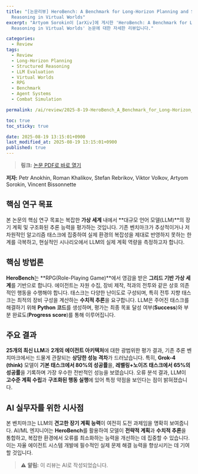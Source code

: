 ```yaml
---
title: "[논문리뷰] HeroBench: A Benchmark for Long-Horizon Planning and Structured
  Reasoning in Virtual Worlds"
excerpt: "Artyom Sorokin이 [arXiv]에 게시한 'HeroBench: A Benchmark for Long-Horizon Planning and Structured
  Reasoning in Virtual Worlds' 논문에 대한 자세한 리뷰입니다."

categories:
  - Review
tags:
  - Review
  - Long-Horizon Planning
  - Structured Reasoning
  - LLM Evaluation
  - Virtual Worlds
  - RPG
  - Benchmark
  - Agent Systems
  - Combat Simulation

permalink: /ai/review/2025-8-19-HeroBench_A_Benchmark_for_Long-Horizon_Planning_and_Structured_Reasoning_in_Virtual_Worlds/

toc: true
toc_sticky: true

date: 2025-08-19 13:15:01+0900
last_modified_at: 2025-08-19 13:15:01+0900
published: true
---
```

> **링크:** [논문 PDF로 바로 열기](https://arxiv.org/abs/2508.12782)

**저자:** Petr Anokhin, Roman Khalikov, Stefan Rebrikov, Viktor Volkov, Artyom Sorokin, Vincent Bissonnette



## 핵심 연구 목표
본 논문의 핵심 연구 목표는 복잡한 **가상 세계** 내에서 **대규모 언어 모델(LLM)**의 장기 계획 및 구조화된 추론 능력을 평가하는 것입니다. 기존 벤치마크가 추상적이거나 저차원적인 알고리즘 태스크에 집중하여 실제 환경의 복잡성을 제대로 반영하지 못하는 한계를 극복하고, 현실적인 시나리오에서 LLM의 실제 계획 역량을 측정하고자 합니다.

## 핵심 방법론
**HeroBench**는 **RPG(Role-Playing Game)**에서 영감을 받은 **그리드 기반 가상 세계**를 기반으로 합니다. 에이전트는 자원 수집, 장비 제작, 적과의 전투와 같은 상호 의존적인 행동을 수행해야 합니다. 태스크는 다양한 난이도로 구성되며, 특히 전투 지향 태스크는 최적의 장비 구성을 계산하는 **수치적 추론**을 요구합니다. LLM은 주어진 태스크를 해결하기 위해 **Python 코드**를 생성하며, 평가는 최종 목표 달성 여부(**Success**)와 부분 완료도(**Progress score**)를 통해 이루어집니다.

## 주요 결과
**25개의 최신 LLM**과 **2개의 에이전트 아키텍처**에 대한 광범위한 평가 결과, 기존 추론 벤치마크에서는 드물게 관찰되는 **상당한 성능 격차**가 드러났습니다. 특히, **Grok-4 (think)** 모델이 **기본 태스크에서 80%의 성공률**을, **레벨링+노이즈 태스크에서 65%의 성공률**을 기록하며 가장 우수한 전반적인 성능을 보였습니다. 오류 분석 결과, LLM이 **고수준 계획 수립**과 **구조화된 행동 실행**에 있어 특정 약점을 보인다는 점이 밝혀졌습니다.

## AI 실무자를 위한 시사점
본 벤치마크는 LLM의 **견고한 장기 계획 능력**이 여전히 도전 과제임을 명확히 보여줍니다. AI/ML 엔지니어는 **HeroBench**를 활용하여 모델이 **전략적 계획**과 **수치적 추론**을 통합하고, 복잡한 환경에서 오류를 최소화하는 능력을 개선하는 데 집중할 수 있습니다. 이는 자율 에이전트 시스템 개발에 필수적인 실제 문제 해결 능력을 향상시키는 데 기여할 것입니다.

> ⚠️ **알림:** 이 리뷰는 AI로 작성되었습니다.